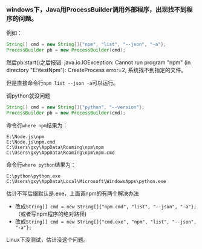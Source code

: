 ### windows下，Java用ProcessBuilder调用外部程序，出现找不到程序的问题。

例如：

```java
String[] cmd = new String[]{"npm", "list", "--json", "-a"};
ProcessBuilder pb = new ProcessBuilder(cmd);
```

然后pb.start()之后报错: java.io.IOException: Cannot run program "npm" (in directory "E:\testNpm"): CreateProcess error=2, 系统找不到指定的文件。

但是直接命令行`npm list --json -a`可以运行。

调python就没问题

```java
String[] cmd = new String[]{"python", "--version"};
ProcessBuilder pb = new ProcessBuilder(cmd);
```

命令行`where npm`结果为：

```
E:\Node.js\npm
E:\Node.js\npm.cmd
C:\Users\gxy\AppData\Roaming\npm\npm
C:\Users\gxy\AppData\Roaming\npm\npm.cmd
```

命令行`where python`结果为：

```
E:\python\python.exe
C:\Users\gxy\AppData\Local\Microsoft\WindowsApps\python.exe
```

估计不写后缀默认是.exe，上面调npm的有两个解决办法

* 改成`String[] cmd = new String[]{"npm.cmd", "list", "--json", "-a"};`（或者写npm程序的绝对路径)
* 改成`String[] cmd = new String[]{"cmd.exe", "npm", "list", "--json", "-a"};`

Linux下没测试，估计没这个问题。

